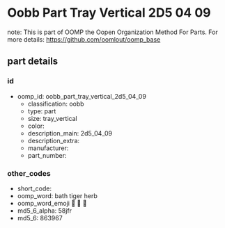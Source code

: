 # Oobb Part Tray Vertical 2D5 04 09  

note: This is part of OOMP the Oopen Organization Method For Parts. For more details: https://github.com/oomlout/oomp_base

##  part details





### id
* oomp_id: oobb_part_tray_vertical_2d5_04_09
  * classification: oobb
  * type: part
  * size: tray_vertical
  * color: 
  * description_main: 2d5_04_09
  * description_extra: 
  * manufacturer: 
  * part_number: 

### other_codes
* short_code: 
* oomp_word: bath tiger herb
* oomp_word_emoji :bath: :tiger: :herb:
* md5_6_alpha: 58jfr
* md5_6: 863967